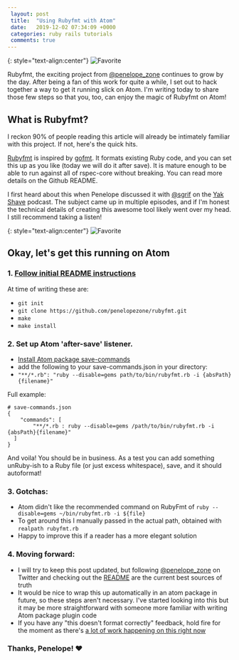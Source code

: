 ```yaml
---
 layout: post
 title:  "Using Rubyfmt with Atom"
 date:   2019-12-02 07:34:09 +0000
 categories: ruby rails tutorials
 comments: true
---
```


{: style="text-align:center"}
![Favorite](https://i.imgur.com/cdkKQBu.png)

Rubyfmt, the exciting project from [@penelope_zone](https://twitter.com/penelope_zone) continues to grow by the day. After being a fan of this work for quite a while, I set out to hack together a way to get it running slick on Atom. I'm writing today to share those few steps so that you, too, can enjoy the magic of Rubyfmt on Atom!

## What is Rubyfmt?

I reckon 90% of people reading this article will already be intimately familiar with this project. If not, here's the quick hits.

[Rubyfmt](https://github.com/penelopezone/rubyfmt) is inspired by [gofmt](https://golang.org/cmd/gofmt/). It formats existing Ruby code, and you can set this up as you like (today we will do it after save). It is mature enough to be able to run against all of rspec-core without breaking. You can read more details on the Github README.

I first heard about this when Penelope discussed it with [@sgrif](https://twitter.com/sgrif?lang=en) on the [Yak Shave](http://yakshave.fm/) podcast. The subject came up in multiple episodes, and if I'm honest the technical details of creating this awesome tool likely went over my head. I still recommend taking a listen!

{: style="text-align:center"}
![Favorite](https://i.imgur.com/DdzSG3u.png)

## Okay, let's get this running on Atom

### 1. [Follow initial README instructions](https://github.com/penelopezone/rubyfmt)

At time of writing these are:
  - `git init`
  - `git clone https://github.com/penelopezone/rubyfmt.git`
  - `make`
  - `make install`

### 2. Set up Atom 'after-save' listener.
  - [Install Atom package save-commands](https://atom.io/packages/save-commands)
  - add the following to your save-commands.json in your directory:
  - `"**/*.rb": "ruby --disable=gems path/to/bin/rubyfmt.rb -i {absPath}{filename}"`

Full example:

```
# save-commands.json
{
	"commands": [
		"**/*.rb : ruby --disable=gems /path/to/bin/rubyfmt.rb -i {absPath}{filename}"
  ]
}
```

And voila! You should be in business. As a test you can add something unRuby-ish to a Ruby file (or just excess whitespace), save, and it should autoformat!

### 3. Gotchas:
  - Atom didn't like the recommended command on RubyFmt of `ruby --disable=gems ~/bin/rubyfmt.rb -i ${file}`
  - To get around this I manually passed in the actual path, obtained with `realpath rubyfmt.rb`
  - Happy to improve this if a reader has a more elegant solution


### 4. Moving forward:
  - I will try to keep this post updated, but following [@penelope_zone](https://twitter.com/penelope_zone) on Twitter and checking out the [README](https://github.com/penelopezone/rubyfmt) are the current best sources of truth
  - It would be nice to wrap this up automatically in an atom package in future, so these steps aren't necessary. I've started looking into this but it may be more straightforward with someone more familiar with writing Atom package plugin code
  - If you have any "this doesn't format correctly" feedback, hold fire for the moment as there's [a lot of work happening on this right now](https://twitter.com/penelope_zone/status/1199674689578295301?s=20)

### Thanks, Penelope! ❤️
